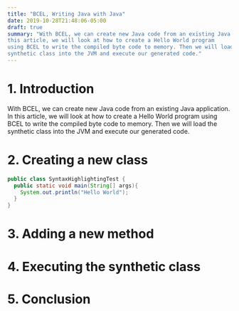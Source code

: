 ```yaml
---
title: "BCEL, Writing Java with Java"
date: 2019-10-28T21:48:06-05:00
draft: true
summary: "With BCEL, we can create new Java code from an existing Java application. In
this article, we will look at how to create a Hello World program
using BCEL to write the compiled byte code to memory. Then we will load the
synthetic class into the JVM and execute our generated code."
---
```

# 1. Introduction
With BCEL, we can create new Java code from an existing Java application. In
this article, we will look at how to create a Hello World program
using BCEL to write the compiled byte code to memory. Then we will load the
synthetic class into the JVM and execute our generated code.

# 2. Creating a new class
```java
public class SyntaxHighlightingTest {
  public static void main(String[] args){
    System.out.println("Hello World");
  }
}
```
# 3. Adding a new method

# 4. Executing the synthetic class

# 5. Conclusion
